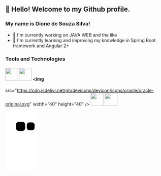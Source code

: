 ## 👋 Hello! Welcome to my Github profile.
### My name is Dione de Souza Silva!

- 🔭 I'm currently working on JAVA WEB and the like
- 🌱 I'm currently learning and improving my knowledge in Spring Boot framework and Angular 2+


### Tools and Technologies
#### <img src="https://cdn.jsdelivr.net/gh/devicons/devicon/icons/git/git-original.svg" width="40" height="40" /> <img      src="https://cdn.jsdelivr.net/gh/devicons/devicon/icons/subversion/subversion-original.svg" width="40" height="40" /> <img 
 src="https://cdn.jsdelivr.net/gh/devicons/devicon/icons/oracle/oracle-original.svg" width="40" height="40" /> <img 
 src="https://cdn.jsdelivr.net/gh/devicons/devicon/icons/angularjs/angularjs-original.svg" width="40" height="40" /> <img 
 src="https://cdn.jsdelivr.net/gh/devicons/devicon/icons/spring/spring-original.svg" width="40" height="40" />
   
   
   
![Snake animation](https://github.com/dionesave/dionesave/blob/output/github-contribution-grid-snake.svg)
   
